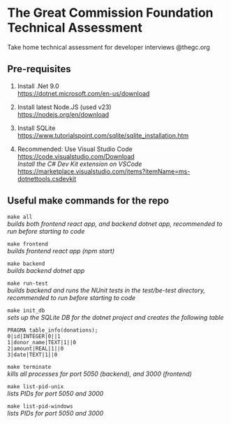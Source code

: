 # The Great Commission Foundation Technical Assessment
Take home technical assessment for developer interviews @thegc.org

## Pre-requisites

1. Install .Net 9.0  
https://dotnet.microsoft.com/en-us/download

2. Install latest Node.JS (used v23)  
https://nodejs.org/en/download

3. Install SQLite  
https://www.tutorialspoint.com/sqlite/sqlite_installation.htm

4. Recommended: Use Visual Studio Code  
https://code.visualstudio.com/Download  
_Install the C# Dev Kit extension on VSCode_  
https://marketplace.visualstudio.com/items?itemName=ms-dotnettools.csdevkit

## Useful make commands for the repo

`make all`  
_builds both frontend react app, and backend dotnet app, recommended to run before starting to code_  
  
`make frontend`  
_builds frontend react app (npm start)_  

`make backend`  
_builds backend dotnet app_  

`make run-test`  
_builds backend and runs the NUnit tests in the test/be-test directory, recommended to run before starting to code_  

`make init_db`  
_sets up the SQLite DB for the dotnet project and creates the following table_

```
PRAGMA table_info(donations);  
0|id|INTEGER|0||1  
1|donor_name|TEXT|1||0  
2|amount|REAL|1||0  
3|date|TEXT|1||0
```

`make terminate`  
_kills all processes for port 5050 (backend), and 3000 (frontend)_

`make list-pid-unix`   
_lists PIDs for port 5050 and 3000_  

`make list-pid-windows`  
_lists PIDs for port 5050 and 3000_
